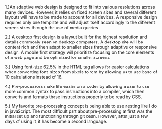 
1.)An adaptive web design is designed to fit into various resolutions across many devices. However, it relies on fixed screen sizes and several different   layouts will have to be made to account for all devices.  A responsive design requires only one template and will adjust itself accordingly to the different screen sizes through the use of media queries.

2.) A desktop first design is a layout built for the highest resolution and details commonly seen on desktop computers. A desktop site will be content rich and then adapt to smaller sizes through adaptive or responsive design. A mobile first strategy will prioritize focusing on the core elements of a web page and be optimized for smaller screens.

3.) Using font-size 62.5% in the HTML tag allows for easier calculations when converting font-sizes from pixels to rem by allowing us to use base of 10 calculations instead of 16.

4.) Pre-processors make life easier on a coder by allowing a user to use more common syntax to pass instructions into a compiler, which then converts and formats those instructions properly to be read by CSS.

5.) My favorite pre-processing concept is being able to use nesting like I do in javaScript. The most difficult part about pre-processing at first was the initial set up and functioning through git bash. However, after just a few days of using it, it has become a second language. 
